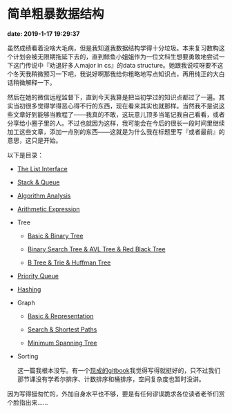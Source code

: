 ﻿# 简单粗暴数据结构
**date: 2019-1-17 19:29:37**

虽然成绩看着没啥大毛病，但是我知道我数据结构学得十分垃圾。本来复习数构这个计划会被无限期拖延下去的，直到鲸鱼小姐姐作为一位文科生想要勇敢地尝试一下这门传说中『劝退好多人major in cs』的data structure。她跟我说哎呀要不这个冬天我稍微预习一下吧，我说好啊那我给你粗略地写点知识点，再用纯正的大白话稍微解释一下。

然后在她的微信远程监督下，直到今天我算是把当初学过的知识点都过了一遍。其实当初很多觉得学得恶心得不行的东西，现在看来其实也就那样。当然我不是说这些文章好到能够当教程了——我真的不敢，这玩意儿顶多当笔记我自己看看，或者分享给小圈子里的人。不过也就因为这样，我可能会在今后的很长一段时间里继续加工这些文章，添加一点别的东西——这就是为什么我在标题里写『或者最前』的意思，这只是开始。

以下是目录：


- [The List Interface](1.list.md)


- [Stack & Queue](2.stack_and_queue.md)


- [Algorithm Analysis](3.algs_analysis.md)


- [Arithmetic Expression](4.arithmetic_expression)


- Tree

	- [Basic & Binary Tree](5.tree1.md)

	- [Binary Search Tree & AVL Tree & Red Black Tree](6.tree2.md)

	- [B Tree & Trie & Huffman Tree](7.tree3.md)


- [Priority Queue](8.priority_queue.md)


- [Hashing](9.hashing.md)


- Graph

	- [Basic & Representation](10.graph1.md)

	- [Search & Shortest Paths](11.graph2.md)

	- [Minimum Spanning Tree](12.graph3.md)

- Sorting

	这一篇我根本没写。有一个[现成的gitbook](https://github.com/hustcc/JS-Sorting-Algorithm)我觉得写得就挺好的，只不过我们那节课没有学希尔排序、计数排序和桶排序，空间复杂度也暂时没讲。


因为写得挺匆忙的，外加自身水平也不够，要是有任何谬误跪求各位读者老爷们赏个脸指出来……
